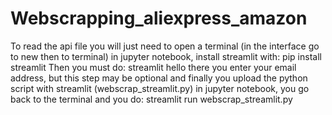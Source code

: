 # Webscrapping_aliexpress_amazon

To read the api file you will just need to open a terminal (in the interface go to new then to terminal) in jupyter notebook, install streamlit with:
pip install streamlit
Then you must do:
streamlit hello
there you enter your email address, but this step may be optional
and finally you upload the python script with streamlit (webscrap_streamlit.py) in jupyter notebook, you go back to the terminal and you do:
streamlit run webscrap_streamlit.py

